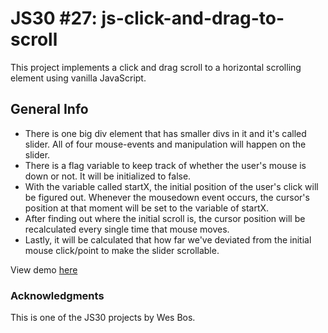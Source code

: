 # JS30 #27: js-click-and-drag-to-scroll
This project implements a click and drag scroll to a horizontal scrolling element using vanilla JavaScript. 
## General Info
* There is one big div element that has smaller divs in it and it's called slider. All of four mouse-events and manipulation will happen on the slider.
* There is a flag variable to keep track of whether the user's mouse is down or not. It will be initialized to false.
* With the variable called startX, the initial position of the user's click will be figured out. Whenever the mousedown event occurs, the cursor's position at that moment will be set to the variable of startX.
* After finding out where the initial scroll is, the cursor position will be recalculated every single time that mouse moves.
* Lastly, it will be calculated that how far we've deviated from the initial mouse click/point to make the slider scrollable.

View demo [here](https://ozrn.github.io/js-click-and-drag-to-scroll/)
### Acknowledgments
This is one of the JS30 projects by Wes Bos.
